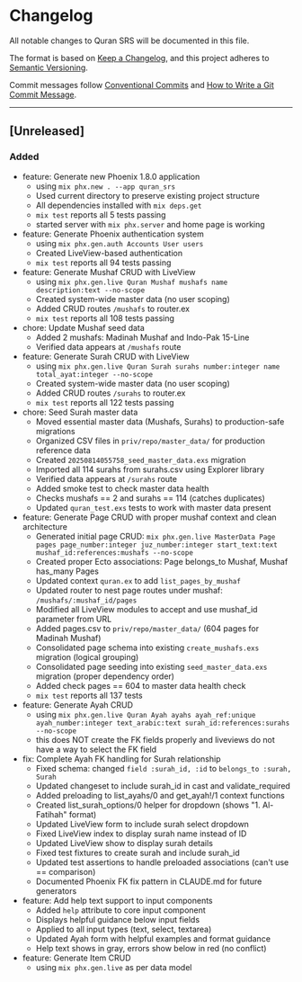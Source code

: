 # Changelog
All notable changes to Quran SRS will be documented in this file.

The format is based on [Keep a Changelog](https://keepachangelog.com/en/1.0.0/),
and this project adheres to [Semantic Versioning](https://semver.org/spec/v2.0.0.html).

Commit messages follow [Conventional Commits](https://www.conventionalcommits.org/) 
and [How to Write a Git Commit Message](https://cbea.ms/git-commit/).

---

## [Unreleased]

### Added
- feature: Generate new Phoenix 1.8.0 application
  - using `mix phx.new . --app quran_srs`
  - Used current directory to preserve existing project structure
  - All dependencies installed with `mix deps.get`
  - `mix test` reports all 5 tests passing
  - started server with `mix phx.server` and home page is working
- feature: Generate Phoenix authentication system
  - using `mix phx.gen.auth Accounts User users`
  - Created LiveView-based authentication
  - `mix test` reports all 94 tests passing
- feature: Generate Mushaf CRUD with LiveView
  - using `mix phx.gen.live Quran Mushaf mushafs name description:text --no-scope`
  - Created system-wide master data (no user scoping)
  - Added CRUD routes `/mushafs` to router.ex
  - `mix test` reports all 108 tests passing
- chore: Update Mushaf seed data
  - Added 2 mushafs: Madinah Mushaf and Indo-Pak 15-Line
  - Verified data appears at `/mushafs` route
- feature: Generate Surah CRUD with LiveView
  - using `mix phx.gen.live Quran Surah surahs number:integer name total_ayat:integer --no-scope`
  - Created system-wide master data (no user scoping)
  - Added CRUD routes `/surahs` to router.ex
  - `mix test` reports all 122 tests passing
- chore: Seed Surah master data
  - Moved essential master data (Mushafs, Surahs) to production-safe migrations
  - Organized CSV files in `priv/repo/master_data/` for production reference data
  - Created `20250814055758_seed_master_data.exs` migration
  - Imported all 114 surahs from surahs.csv using Explorer library
  - Verified data appears at `/surahs` route
  - Added smoke test to check master data health
  - Checks mushafs == 2 and surahs == 114 (catches duplicates)
  - Updated `quran_test.exs` tests to work with master data present
- feature: Generate Page CRUD with proper mushaf context and clean architecture
  - Generated initial page CRUD: `mix phx.gen.live MasterData Page pages page_number:integer juz_number:integer start_text:text mushaf_id:references:mushafs --no-scope`
  - Created proper Ecto associations: Page belongs_to Mushaf, Mushaf has_many Pages
  - Updated context `quran.ex` to add `list_pages_by_mushaf`
  - Updated router to nest page routes under mushaf: `/mushafs/:mushaf_id/pages`
  - Modified all LiveView modules to accept and use mushaf_id parameter from URL
  - Added pages.csv to `priv/repo/master_data/` (604 pages for Madinah Mushaf)
  - Consolidated page schema into existing `create_mushafs.exs` migration (logical grouping)
  - Consolidated page seeding into existing `seed_master_data.exs` migration (proper dependency order)
  - Added check pages == 604 to master data health check
  - `mix test` reports all 137 tests
- feature: Generate Ayah CRUD
  - using `mix phx.gen.live Quran Ayah ayahs ayah_ref:unique ayah_number:integer text_arabic:text surah_id:references:surahs --no-scope`
  - this does NOT create the FK fields properly and liveviews do not have a way to select the FK field
- fix: Complete Ayah FK handling for Surah relationship
  - Fixed schema: changed `field :surah_id, :id` to `belongs_to :surah, Surah`
  - Updated changeset to include surah_id in cast and validate_required
  - Added preloading to list_ayahs/0 and get_ayah!/1 context functions
  - Created list_surah_options/0 helper for dropdown (shows "1. Al-Fatihah" format)
  - Updated LiveView form to include surah select dropdown
  - Fixed LiveView index to display surah name instead of ID
  - Updated LiveView show to display surah details
  - Fixed test fixtures to create surah and include surah_id
  - Updated test assertions to handle preloaded associations (can't use == comparison)
  - Documented Phoenix FK fix pattern in CLAUDE.md for future generators
- feature: Add help text support to input components
  - Added `help` attribute to core input component
  - Displays helpful guidance below input fields
  - Applied to all input types (text, select, textarea)
  - Updated Ayah form with helpful examples and format guidance
  - Help text shows in gray, errors show below in red (no conflict)
- feature: Generate Item CRUD
  - using `mix phx.gen.live` as per data model

